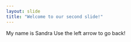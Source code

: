 ```yaml
---
layout: slide
title: "Welcome to our second slide!"
---
```

My name is Sandra
Use the left arrow to go back!
